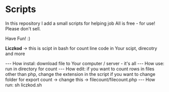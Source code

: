 # Scripts
In this repository I add a small scripts for helping job
All is free - for use! Please don't sell.

Have Fun! :)

<b>Liczkod</b> -> this is scipt in bash for count line code in Your scipt, direcotry and more
  
--- How instal:  download file to Your computer / server - it's all
--- How use:     run in directory for count
--- How edit:    if you want to count rows in files other than php, change the extension in the script
                if you want to change folder for export count -> change this -> filecount/filecount.php
--- How run:     sh liczkod.sh
